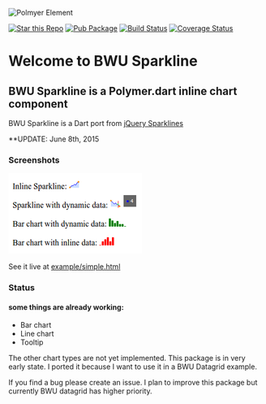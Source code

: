 ![Polmyer Element](https://raw.githubusercontent.com/bwu-dart/bwu_datagrid/master/doc/screenshots/polymer_logo.png)

[![Star this Repo](https://img.shields.io/github/stars/bwu-dart/bwu_sparkline.svg?style=flat)](https://github.com/bwu-dart/bwu_sparkline)
[![Pub Package](https://img.shields.io/pub/v/bwu_sparkline.svg?style=flat)](https://pub.dartlang.org/packages/bwu_sparkline)
[![Build Status](https://travis-ci.org/bwu-dart/bwu_sparkline.svg?branch=master)](https://travis-ci.org/bwu-dart/bwu_sparkline)
[![Coverage Status](https://coveralls.io/repos/bwu-dart/bwu_sparkline/badge.svg?branch=master)](https://coveralls.io/r/bwu-dart/bwu_sparkline)

# Welcome to BWU Sparkline

## BWU Sparkline is a Polymer.dart inline chart component
BWU Sparkline is a Dart port from [jQuery Sparklines](http://www.omnipotent.net/jquery.sparkline) 

**UPDATE:  June 8th, 2015

### Screenshots
![Simple example](https://raw.githubusercontent.com/bwu-dart/bwu_sparkline/master/doc/screenshots/screenshot1.png)

See it live at [example/simple.html](http://bwu-dart.github.io/bwu_sparkline/example/simple.html) 

### Status

#### some things are already working:
 
* Bar chart
* Line chart
* Tooltip

The other chart types are not yet implemented.
This package is in very early state. I ported it because I want to use it in a BWU Datagrid example.

If you find a bug please create an issue.
I plan to improve this package but currently BWU datagrid has higher priority.
